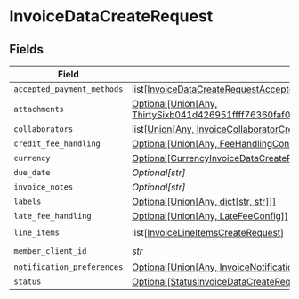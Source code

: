 # InvoiceDataCreateRequest


## Fields

| Field                                                                                                                                                       | Type                                                                                                                                                        | Required                                                                                                                                                    | Description                                                                                                                                                 |
| ----------------------------------------------------------------------------------------------------------------------------------------------------------- | ----------------------------------------------------------------------------------------------------------------------------------------------------------- | ----------------------------------------------------------------------------------------------------------------------------------------------------------- | ----------------------------------------------------------------------------------------------------------------------------------------------------------- |
| `accepted_payment_methods`                                                                                                                                  | list[[InvoiceDataCreateRequestAcceptedPaymentMethods](../../models/shared/invoicedatacreaterequestacceptedpaymentmethods.md)]                               | :heavy_minus_sign:                                                                                                                                          | N/A                                                                                                                                                         |
| `attachments`                                                                                                                                               | [Optional[Union[Any, ThirtySixb041d426951ffff76360faf03ef8ae938bed9739e6ad9f51acb982782296a2]]](../../models/shared/invoicedatacreaterequestattachments.md) | :heavy_minus_sign:                                                                                                                                          | N/A                                                                                                                                                         |
| `collaborators`                                                                                                                                             | list[[Union[Any, InvoiceCollaboratorCreateRequest]](../../models/shared/invoicedatacreaterequestcollaborators.md)]                                          | :heavy_minus_sign:                                                                                                                                          | N/A                                                                                                                                                         |
| `credit_fee_handling`                                                                                                                                       | [Optional[Union[Any, FeeHandlingConfig]]](../../models/shared/invoicedatacreaterequestcreditfeehandling.md)                                                 | :heavy_minus_sign:                                                                                                                                          | N/A                                                                                                                                                         |
| `currency`                                                                                                                                                  | [Optional[CurrencyInvoiceDataCreateRequest]](../../models/shared/currencyinvoicedatacreaterequest.md)                                                       | :heavy_minus_sign:                                                                                                                                          | N/A                                                                                                                                                         |
| `due_date`                                                                                                                                                  | *Optional[str]*                                                                                                                                             | :heavy_minus_sign:                                                                                                                                          | N/A                                                                                                                                                         |
| `invoice_notes`                                                                                                                                             | *Optional[str]*                                                                                                                                             | :heavy_minus_sign:                                                                                                                                          | N/A                                                                                                                                                         |
| `labels`                                                                                                                                                    | [Optional[Union[Any, dict[str, str]]]](../../models/shared/invoicedatacreaterequestlabels.md)                                                               | :heavy_minus_sign:                                                                                                                                          | N/A                                                                                                                                                         |
| `late_fee_handling`                                                                                                                                         | [Optional[Union[Any, LateFeeConfig]]](../../models/shared/invoicedatacreaterequestlatefeehandling.md)                                                       | :heavy_minus_sign:                                                                                                                                          | N/A                                                                                                                                                         |
| `line_items`                                                                                                                                                | list[[InvoiceLineItemsCreateRequest](../../models/shared/invoicelineitemscreaterequest.md)]                                                                 | :heavy_check_mark:                                                                                                                                          | N/A                                                                                                                                                         |
| `member_client_id`                                                                                                                                          | *str*                                                                                                                                                       | :heavy_check_mark:                                                                                                                                          | N/A                                                                                                                                                         |
| `notification_preferences`                                                                                                                                  | [Optional[Union[Any, InvoiceNotificationPreferences]]](../../models/shared/invoicedatacreaterequestnotificationpreferences.md)                              | :heavy_minus_sign:                                                                                                                                          | N/A                                                                                                                                                         |
| `status`                                                                                                                                                    | [Optional[StatusInvoiceDataCreateRequest]](../../models/shared/statusinvoicedatacreaterequest.md)                                                           | :heavy_minus_sign:                                                                                                                                          | N/A                                                                                                                                                         |